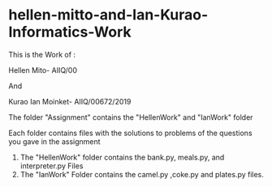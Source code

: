 # hellen-mitto-and-Ian-Kurao-Informatics-Work

This is the Work of :

Hellen Mito-  AIIQ/00

And 

Kurao Ian Moinket- AIIQ/00672/2019

The folder "Assignment" contains the "HellenWork" and "IanWork" folder

Each folder contains files with the solutions to problems of the questions you gave in the assignment

1. The "HellenWork" folder contains the bank.py, meals.py, and interpreter.py Files
2. The "IanWork" Folder contains the camel.py ,coke.py and plates.py files.
